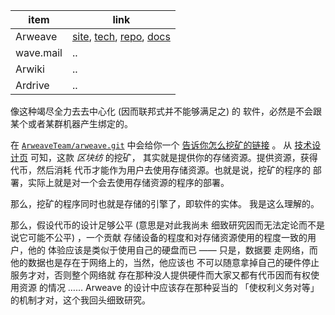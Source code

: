 
[tech]: https://arweave.org/technology
[site]: https://arweave.org
[repo]: https://github.com/ArweaveTeam/arweave.git
[docs]: https://docs.arweave.org
[app]: https://arweave.app

[app.chrome]: https://chrome.google.com/webstore/detail/arweaveapp/hloekinecmafifaghekdjepphlabepkl
[tool.firefox]: https://addons.mozilla.org/firefox/addon/arweave

[docs-mining]: https://docs.arweave.org/info/mining

[js-client-repo]: https://github.com/ArweaveTeam/arweave-js.git
[smart-repo]: https://github.com/ArweaveTeam/SmartWeave.git
[weavemail-repo]: https://github.com/ArweaveTeam/weavemail.git

[arwiki-beta-repo]: https://github.com/luckyr13/arwiki.git
[arwiki-beta]: https://arwiki.wiki




[arconnect]: https://arconnect.io
[connect-chrome]: https://chrome.google.com/webstore/detail/arconnect/einnioafmpimabjcddiinlhmijaionap
[connect-firefox]:https://addons.mozilla.org/firefox/addon/arconnect

[community-perma]: https://community.xyz

[ardrive]: https://ardrive.io
[ardrive-app]: https://app.ardrive.io
[ardrive-intro]: https://ardrive.io/what-is-ardrive

[verto]: https://verto.exchange/app
[verto-repo-alpha]: https://github.com/useverto/verto.git
[verto-repo]: https://github.com/useverto/interface.git



| item | link |
| -- | -- |
| Arweave | [site], [tech], [repo], [docs] |
| wave.mail | .. |
| Arwiki | .. |
| Ardrive | .. |


像这种竭尽全力去去中心化 (因而联邦式并不能够满足之) 的
软件，必然是不会跟某个或者某群机器产生绑定的。

在 [`ArweaveTeam/arweave.git`][repo] 中会给你一个
 [告诉你怎么挖矿的链接][docs-mining] 。
从 [技术设计页][tech] 可知，这款 *区块纺* 的挖矿，
其实就是提供你的存储资源。提供资源，获得代币，然后消耗
代币才能作为用户去使用存储资源。也就是说，挖矿的程序的
部署，实际上就是对一个会去使用存储资源的程序的部署。

那么，挖矿的程序同时也就是存储的引擎了，即软件的实体。
我是这么理解的。

那么，假设代币的设计足够公平 (意思是对此我尚未
细致研究因而无法定论而不是说它可能不公平) ，一个贡献
存储设备的程度和对存储资源使用的程度一致的用户，他的
体验应该是类似于使用自己的硬盘而已 —— 只是，数据要
走网络，而他的数据也是存在于网络上的，当然，他应该也
不可以随意拿掉自己的硬件停止服务才对，否则整个网络就
存在那种没人提供硬件而大家又都有代币因而有权使用资源
的情况 …… Arweave 的设计中应该存在那种妥当的
「使权利义务对等」的机制才对，这个我回头细致研究。
